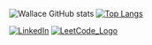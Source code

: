 ![Wallace GitHub stats](https://github-readme-stats.vercel.app/api?username=wallaceSF&count_private=true&show_icons=true&theme=dark)
[![Top Langs](https://github-readme-stats.vercel.app/api/top-langs/?username=wallaceSF&layout=compact&theme=dark)](https://github.com/wallaceSF)


<a href="https://www.linkedin.com/in/wallace-ferreira/" target="_blank"><img src="https://img.shields.io/badge/LinkedIn-%230077B5.svg?&style=flat-square&logo=linkedin&logoColor=white" alt="LinkedIn"></a>
<a href="https://leetcode.com/user2517On/" target="_blank"><img src="https://img.shields.io/badge/__-LeetCode-yellow" alt="LeetCode_Logo"></a>




